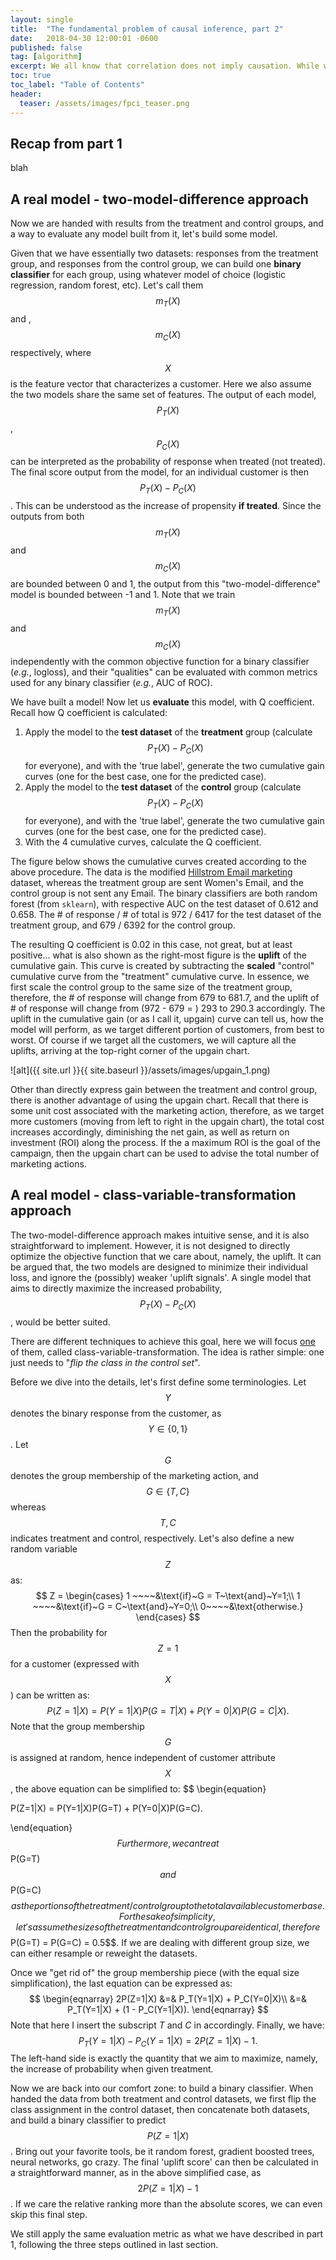 ```yaml
---
layout: single
title:  "The fundamental problem of causal inference, part 2"
date:   2018-04-30 12:00:01 -0600
published: false
tag: [algorithm]
excerpt: We all know that correlation does not imply causation. While we can observe correlations, how can we go about study causations?
toc: true
toc_label: "Table of Contents"
header:
  teaser: /assets/images/fpci_teaser.png
---
```


## Recap from part 1

blah

## A real model - two-model-difference approach

Now we are handed with results from the treatment and control groups, and a way to evaluate any model built from it, let's build some model.

Given that we have essentially two datasets: responses from the treatment group, and responses from the control group, we can build one **binary classifier** for each group, using whatever model of choice (logistic regression, random forest, etc). Let's call them $$m_T(X)$$ and ,$$m_C(X)$$ respectively, where $$X$$ is the feature vector that characterizes a customer. Here we also assume the two models share the same set of features. The output of each model, $$P_T(X)$$, $$P_C(X)$$ can be interpreted as the probability of response when treated (not treated). The final score output from the model, for an individual customer is then $$P_T(X) - P_C(X)$$. This can be understood as the increase of propensity **if treated**. Since the outputs from both $$m_T(X)$$ and $$m_C(X)$$ are bounded between 0 and 1, the output from this "two-model-difference" model is bounded between -1 and 1. Note that we train $$m_T(X)$$ and $$m_C(X)$$ independently with the common objective function for a binary classifier (*e.g.*, logloss), and their "qualities" can be evaluated with common metrics used for any binary classifier (*e.g.*, AUC of ROC).

We have built a model! Now let us **evaluate** this model, with Q coefficient. Recall how Q coefficient is calculated:

1. Apply the model to the **test dataset** of the **treatment** group (calculate $$P_T(X) - P_C(X)$$ for everyone), and with the 'true label', generate the two cumulative gain curves (one for the best case, one for the predicted case).
2. Apply the model to the **test dataset** of the **control** group (calculate $$P_T(X) - P_C(X)$$ for everyone), and with the 'true label', generate the two cumulative gain curves (one for the best case, one for the predicted case).
3. With the 4 cumulative curves, calculate the Q coefficient.

The figure below shows the cumulative curves created according to the above procedure. The data is the modified [Hillstrom Email marketing](https://blog.minethatdata.com/2008/03/minethatdata-e-mail-analytics-and-data.html) dataset, whereas the treatment group are sent Women's Email, and the control group is not sent any Email. The binary classifiers are both random forest (from `sklearn`), with respective AUC on the test dataset of 0.612 and 0.658. The # of response / # of total is 972 / 6417 for the test dataset of the treatment group, and 679 / 6392 for the control group.

The resulting Q coefficient is 0.02 in this case, not great, but at least positive... what is also shown as the right-most figure is the **uplift** of the cumulative gain. This curve is created by subtracting the **scaled** "control" cumulative curve from the "treatment" cumulative curve. In essence, we first scale the control group to the same size of the treatment group, therefore, the # of response will change from 679 to 681.7, and the uplift of # of response will change from (972 - 679 = ) 293 to  290.3 accordingly. The uplift in the cumulative gain (or as I call it, upgain) curve can tell us, how the model will perform, as we target different portion of customers, from best to worst. Of course if we target all the customers, we will capture all the uplifts, arriving at the top-right corner of the upgain chart.

![alt]({{ site.url }}{{ site.baseurl }}/assets/images/upgain_1.png)

Other than directly express gain between the treatment and control group, there is another advantage of using the upgain chart. Recall that there is some unit cost associated with the marketing action, therefore, as we target more customers (moving from left to right in the upgain chart), the total cost increases accordingly, diminishing the net gain, as well as return on investment (ROI) along the process. If the a maximum ROI is the goal of the campaign, then the upgain chart can be used to advise the total number of marketing actions.

## A real model - class-variable-transformation approach

The two-model-difference approach makes intuitive sense, and it is also straightforward to implement. However, it is not designed to directly optimize the objective function that we care about, namely, the uplift. It can be argued that, the two models are designed to minimize their individual loss, and ignore the (possibly) weaker 'uplift signals'. A single model that aims to directly maximize the increased probability, $$P_T(X) - P_C(X)$$, would be better suited. 

There are different techniques to achieve this goal, here we will focus [one](https://pdfs.semanticscholar.org/6021/f9e1860548e59d7b9bfaca5684bd40f0fbc2.pdf)﻿ of them, called class-variable-transformation. The idea is rather simple: one just needs to "*flip the class in the control set*". 

Before we dive into the details, let's first define some terminologies. Let $$Y$$ denotes the binary response from the customer, as $$Y \in \{0, 1\}$$. Let $$G$$ denotes the group membership of the marketing action, and  $$G \in \{T, C\}$$ whereas $$T, C$$ indicates treatment and control, respectively. Let's also define a new random variable $$Z$$ as:
$$
Z = 
\begin{cases}
1 ~~~~&\text{if}~G = T~\text{and}~Y=1;\\
1 ~~~~&\text{if}~G = C~\text{and}~Y=0;\\
0~~~~&\text{otherwise.}
\end{cases}
$$
Then the probability for $$Z=1$$ for a customer (expressed with $$X$$) can be written as:
$$
\begin{equation}
P(Z=1|X) = P(Y=1|X)P(G=T|X) + P(Y=0|X)P(G=C|X).
\end{equation}
$$
Note that the group membership $$G$$ is assigned at random, hence independent of customer attribute $$X$$, the above equation can be simplified to:
$$
\begin{equation}

P(Z=1|X) = P(Y=1|X)P(G=T) + P(Y=0|X)P(G=C).

\end{equation}
$$
Furthermore, we can treat $$P(G=T)$$ and $$P(G=C)$$ as the portions of the treatment / control group to the total available customer base. For the sake of simplicity, let's assume the sizes of the treatment and control group are identical, therefore $$P(G=T) = P(G=C) = 0.5$$. If we are dealing with different group size, we  can either resample or reweight the datasets. 

Once we "get rid of" the group membership piece (with the equal size simplification), the last equation can be expressed as:
$$
\begin{eqnarray}
2P(Z=1|X) &=& P_T(Y=1|X) + P_C(Y=0|X)\\
&=& P_T(Y=1|X) + (1 - P_C(Y=1|X)).
\end{eqnarray}
$$
Note that here I insert the subscript $T$ and $C$ in accordingly. Finally, we have:
$$
\begin{equation}
P_T(Y=1|X) - P_C(Y=1|X) = 2P(Z=1|X) - 1.
\end{equation}
$$
The left-hand side is exactly the quantity that we aim to maximize, namely, the increase of probability when given treatment.

Now we are back into our comfort zone: to build a binary classifier. When handed the data from both treatment and control datasets, we first flip the class assignment in the control dataset, then concatenate both datasets, and build a binary classifier to predict $$P(Z=1|X)$$. Bring out your favorite tools, be it random forest, gradient boosted trees, neural networks, go crazy. The final 'uplift score' can then be calculated in a straightforward manner, as in the above simplified case, as $$2P(Z=1|X) - 1$$. If we care the relative ranking more than the absolute scores, we can even skip this final step.

We still apply the same evaluation metric as what we have described in part 1, following the three steps outlined in last section. 

